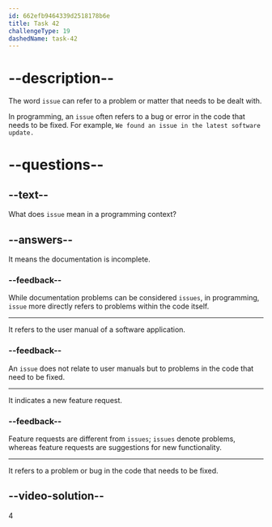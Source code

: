 ```yaml
---
id: 662efb9464339d2518178b6e
title: Task 42
challengeType: 19
dashedName: task-42
---
```


# --description--

The word `issue` can refer to a problem or matter that needs to be dealt with.

In programming, an `issue` often refers to a bug or error in the code that needs to be fixed. For example, `We found an issue in the latest software update.`

# --questions--

## --text--

What does `issue` mean in a programming context?

## --answers--

It means the documentation is incomplete.

### --feedback--

While documentation problems can be considered `issues`, in programming, `issue` more directly refers to problems within the code itself.

---

It refers to the user manual of a software application.

### --feedback--

An `issue` does not relate to user manuals but to problems in the code that need to be fixed.

---

It indicates a new feature request.

### --feedback--

Feature requests are different from `issues`; `issues` denote problems, whereas feature requests are suggestions for new functionality.

---

It refers to a problem or bug in the code that needs to be fixed.

## --video-solution--

4
